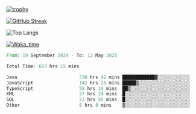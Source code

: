 <!--
**ren-joey/ren-joey** is a ✨ _special_ ✨ repository because its `README.md` (this file) appears on your GitHub profile.

Here are some ideas to get you started:

- 🔭 I’m currently working on ...
- 🌱 I’m currently learning ...
- 👯 I’m looking to collaborate on ...
- 🤔 I’m looking for help with ...
- 💬 Ask me about ...
- 📫 How to reach me: ...
- 😄 Pronouns: ...
- ⚡ Fun fact: ...
-->

[![trophy](https://github-profile-trophy.vercel.app/?username=ren-joey&theme=darkhub&column=5)](https://github.com/ren-joey)

[![GitHub Streak](https://streak-stats.demolab.com/?user=ren-joey&theme=dark)](https://github.com/ren-joey)

![Top Langs](https://github-readme-stats.vercel.app/api/top-langs?username=ren-joey&show_icons=true&layout=compact&locale=en&hide=html,CSS,scss,Pug,Twig&theme=dark)

[![Waka_time](https://github-readme-stats.vercel.app/api/wakatime?username=joeyren&theme=dark)](https://github.com/ren-joey)

<!--START_SECTION:waka-->

```rust
From: 19 September 2024 - To: 12 May 2025

Total Time: 663 hrs 15 mins

Java                       338 hrs 42 mins ████████████▓░░░░░░░░░░░░   50.45 %
JavaScript                 142 hrs 28 mins █████▒░░░░░░░░░░░░░░░░░░░   21.22 %
TypeScript                 58 hrs 19 mins  ██▒░░░░░░░░░░░░░░░░░░░░░░   08.69 %
XML                        27 hrs 24 mins  █░░░░░░░░░░░░░░░░░░░░░░░░   04.08 %
SQL                        22 hrs 55 mins  █░░░░░░░░░░░░░░░░░░░░░░░░   03.42 %
Other                      8 hrs 8 mins    ▒░░░░░░░░░░░░░░░░░░░░░░░░   01.21 %
```

<!--END_SECTION:waka-->
